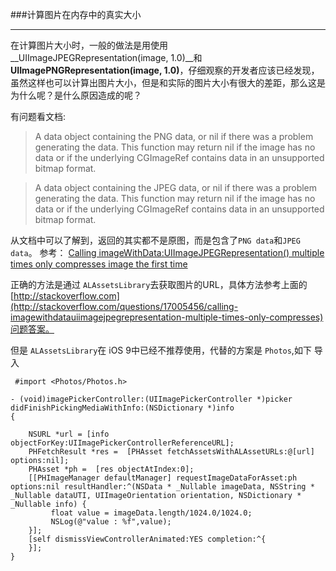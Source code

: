 ###计算图片在内存中的真实大小

---
在计算图片大小时，一般的做法是用使用   __UIImageJPEGRepresentation(image, 1.0)__和 __UIImagePNGRepresentation(image, 1.0)__，仔细观察的开发者应该已经发现，虽然这样也可以计算出图片大小，但是和实际的图片大小有很大的差距，那么这是为什么呢？是什么原因造成的呢？

有问题看文档:

>A data object containing the PNG data, or nil if there was a problem generating the data. This function may return nil if the image has no data or if the underlying CGImageRef contains data in an unsupported bitmap format.


> A data object containing the JPEG data, or nil if there was a problem generating the data. This function may return nil if the image has no data or if the underlying CGImageRef contains data in an unsupported bitmap format.

从文档中可以了解到，返回的其实都不是原图，而是包含了`PNG data`和`JPEG data`。
参考：
[Calling imageWithData:UIImageJPEGRepresentation() multiple times only compresses image the first time](http://stackoverflow.com/questions/17005456/calling-imagewithdatauiimagejpegrepresentation-multiple-times-only-compresses)

正确的方法是通过 `ALAssetsLibrary`去获取图片的URL，具体方法参考上面的[http://stackoverflow.com](http://stackoverflow.com/questions/17005456/calling-imagewithdatauiimagejpegrepresentation-multiple-times-only-compresses)问题答案。

但是 `ALAssetsLibrary`在 iOS 9中已经不推荐使用，代替的方案是 `Photos`,如下
导入

` #import <Photos/Photos.h>`


```
- (void)imagePickerController:(UIImagePickerController *)picker didFinishPickingMediaWithInfo:(NSDictionary *)info
{
  
    NSURL *url = [info objectForKey:UIImagePickerControllerReferenceURL];
    PHFetchResult *res =  [PHAsset fetchAssetsWithALAssetURLs:@[url] options:nil];
    PHAsset *ph =  [res objectAtIndex:0];
    [[PHImageManager defaultManager] requestImageDataForAsset:ph options:nil resultHandler:^(NSData * _Nullable imageData, NSString * _Nullable dataUTI, UIImageOrientation orientation, NSDictionary * _Nullable info) {
         float value = imageData.length/1024.0/1024.0;
         NSLog(@"value : %f",value);
    }];
    [self dismissViewControllerAnimated:YES completion:^{
    }];
}


```

